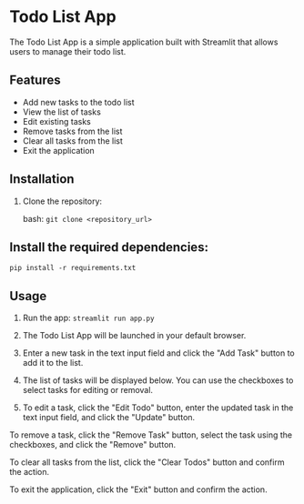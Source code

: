 # Todo List App

The Todo List App is a simple application built with Streamlit that allows users to manage their todo list.

## Features

- Add new tasks to the todo list
- View the list of tasks
- Edit existing tasks
- Remove tasks from the list
- Clear all tasks from the list
- Exit the application

## Installation

1. Clone the repository:

   bash:
   ```git clone <repository_url>```

## Install the required dependencies:
```pip install -r requirements.txt```

## Usage
1. Run the app:
```streamlit run app.py```

2. The Todo List App will be launched in your default browser.

3. Enter a new task in the text input field and click the "Add Task" button to add it to the list.

4. The list of tasks will be displayed below. You can use the checkboxes to select tasks for editing or removal.

5. To edit a task, click the "Edit Todo" button, enter the updated task in the text input field, and click the "Update" button.

To remove a task, click the "Remove Task" button, select the task using the checkboxes, and click the "Remove" button.

To clear all tasks from the list, click the "Clear Todos" button and confirm the action.

To exit the application, click the "Exit" button and confirm the action.